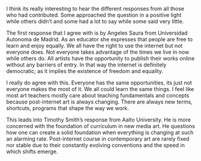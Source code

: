 I think its really interesting to hear the different responses from all those who had contributed. Some approached the question in a positive light while others didn’t and some had a lot to say while some said very little. 

The first response that I agree with is by Angeles Saura from Universidad Autonoma de Madrid. As an educator she expresses that people are free to learn and enjoy equally. We all have the right to use the internet but not everyone does. Not everyone takes advantage of the times we live in now while others do.  All artists have the opportunity to publish their works online without any barriers of entry. In that way the internet is definitely democratic; as it implies the existence of freedom and equality. 

I really do agree with this. Everyone has the same opportunities, its just not everyone makes the most of it. We all could learn the same things. I feel like most art teachers mostly care about teaching fundamentals and concepts because post-internet art is always changing. There are always new terms, shortcuts, programs that shape the way we work. 

This leads into Timothy Smith’s response from Aalto University. He is more concerned with the foundation of curriculum in new media art. He questions how one can create a solid foundation when everything is changing at such an alarming rate. Post-internet course in contemporary art are rarely fixed nor stable due to their constantly evolving conventions and the speed in which shifts emerge. 
